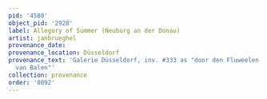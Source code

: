 ```yaml
---
pid: '4580'
object_pid: '2928'
label: Allegory of Summer (Neuburg an der Donau)
artist: janbrueghel
provenance_date:
provenance_location: Düsseldorf
provenance_text: 'Galerie Düsseldorf, inv. #333 as "door den Fluweelen Breugel en
  van Balen"'
collection: provenance
order: '0092'
---
```

